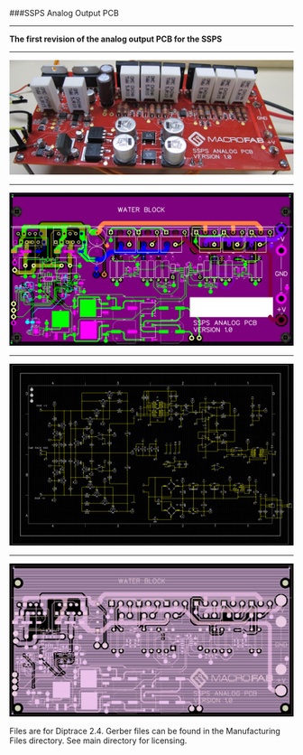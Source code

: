###SSPS Analog Output PCB
***
**The first revision of the analog output PCB for the SSPS**

***
![Image](image.png)

***
![Layout Image](PCB.png)

***
![Schematic Image](Schematic.png)

***
![Gerber Top Drawing](gerber.png)

Files are for Diptrace 2.4. Gerber files can be found in the Manufacturing Files directory. See main directory for licensing. 